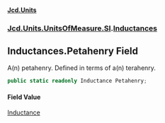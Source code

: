 #### [Jcd.Units](index.md 'index')
### [Jcd.Units.UnitsOfMeasure.SI](Jcd.Units.UnitsOfMeasure.SI.md 'Jcd.Units.UnitsOfMeasure.SI').[Inductances](Jcd.Units.UnitsOfMeasure.SI.Inductances.md 'Jcd.Units.UnitsOfMeasure.SI.Inductances')

## Inductances.Petahenry Field

A(n) petahenry. Defined in terms of a(n) terahenry.

```csharp
public static readonly Inductance Petahenry;
```

#### Field Value
[Inductance](Jcd.Units.UnitTypes.Inductance.md 'Jcd.Units.UnitTypes.Inductance')